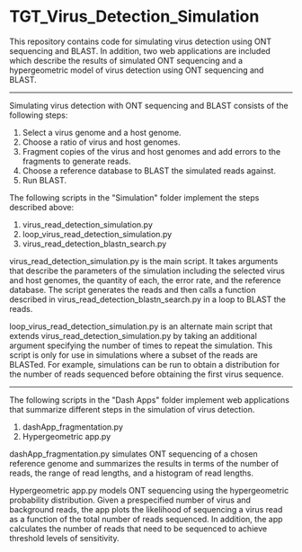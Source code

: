 # TGT_Virus_Detection_Simulation

This repository contains code for simulating virus detection using ONT sequencing and BLAST. In addition, two web applications are included which describe the results of simulated ONT sequencing and a hypergeometric model of virus detection using ONT sequencing and BLAST. 

-----------------------------------------------------------------------------------------
Simulating virus detection with ONT sequencing and BLAST consists of the following steps:
1. Select a virus genome and a host genome. 
2. Choose a ratio of virus and host genomes. 
3. Fragment copies of the virus and host genomes and add errors to the fragments to generate reads.
4. Choose a reference database to BLAST the simulated reads against. 
5. Run BLAST. 

The following scripts in the "Simulation" folder implement the steps described above: 
1. virus_read_detection_simulation.py
2. loop_virus_read_detection_simulation.py
3. virus_read_detection_blastn_search.py

virus_read_detection_simulation.py is the main script. It takes arguments that describe the parameters of the simulation including the selected virus and host genomes, the quantity of each, the error rate, and the reference database. The script generates the reads and then calls a function described in virus_read_detection_blastn_search.py in a loop to BLAST the reads. 

loop_virus_read_detection_simulation.py is an alternate main script that extends virus_read_detection_simulation.py by taking an additional argument specifying the number of times to repeat the simulation. This script is only for use in simulations where a subset of the reads are BLASTed. For example, simulations can be run to obtain a distribution for the number of reads sequenced before obtaining the first virus sequence. 

------------------------------------------------------------------------------------------

The following scripts in the "Dash Apps" folder implement web applications that summarize different steps in the simulation of virus detection.
1. dashApp_fragmentation.py
2. Hypergeometric app.py

dashApp_fragmentation.py simulates ONT sequencing of a chosen reference genome and summarizes the results in terms of the number of reads, the range of read lengths, and a histogram of read lengths. 

Hypergeometric app.py models ONT sequencing using the hypergeometric probability distribution. Given a prespecified number of virus and background reads, the app plots the likelihood of sequencing a virus read as a function of the total number of reads sequenced. In addition, the app calculates the number of reads that need to be sequenced to achieve threshold levels of sensitivity. 


